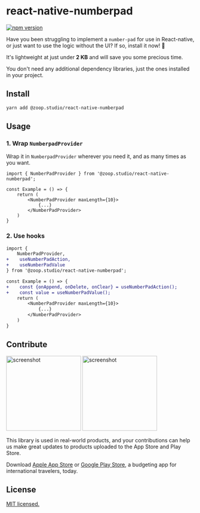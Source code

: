 # react-native-numberpad

[![npm version](https://badge.fury.io/js/@zoop.studio%2Freact-native-numberpad.svg)](https://badge.fury.io/js/@zoop.studio%2Freact-native-numberpad)

Have you been struggling to implement a `number-pad` for use in React-native, or just want to use the logic without the
UI? If so, install it now! 👊

It's lightweight at just under **2 KB** and will save you some precious time.

You don't need any additional dependency libraries, just the ones installed in your project.

## Install

```bash
yarn add @zoop.studio/react-native-numberpad
```

## Usage

### 1. Wrap `NumberpadProvider`

Wrap it in `NumberpadProvider` wherever you need it, and as many times as you want.

```tsx
import { NumberPadProvider } from '@zoop.studio/react-native-numberpad';

const Example = () => {
    return (
        <NumberPadProvider maxLength={10}>
            {...}
        </NumberPadProvider>
    ) 
}
```

### 2. Use hooks

```diff
import {
    NumberPadProvider,
+    useNumberPadAction,
+    useNumberPadValue
} from '@zoop.studio/react-native-numberpad';

const Example = () => {
+    const {onAppend, onDelete, onClear} = useNumberPadAction();
+    const value = useNumberPadValue();
    return (
        <NumberPadProvider maxLength={10}>
            {...}
        </NumberPadProvider>
    ) 
}
```

## Contribute

<img alt='screenshot' src='https://is1-ssl.mzstatic.com/image/thumb/PurpleSource126/v4/36/71/1f/36711f17-705f-8c40-8c46-dc2450027edf/0a4a1814-a67b-45bf-9fad-c6e7510a87e6_6.5_U1112_U1167_U11bc_2.png/460x0w.webp' width='200' />
<img alt='screenshot' src='https://is1-ssl.mzstatic.com/image/thumb/PurpleSource116/v4/dd/14/0f/dd140f77-84f0-4ade-df18-4e0873b636d7/79f5000b-818f-4370-8a32-20a8a0712d83_6.5_U1112_U1167_U11bc_3.png/460x0w.webp' width='200' />

This library is used in real-world products, and your contributions can help us make great updates to products uploaded
to the App Store and Play Store.

Download [Apple App Store](https://apps.apple.com/kr/app/zoop-%ED%95%B4%EC%99%B8%EC%97%AC%ED%96%89-%EA%B0%80%EA%B3%84%EB%B6%80/id6447391288) or [Google Play Store](https://play.google.com/store/apps/details?id=com.zoop.app),
a budgeting app for international travelers, today.

## License

[MIT licensed.](https://github.com/zoop-studio/react-native-numberpad/blob/main/LICENSE)
